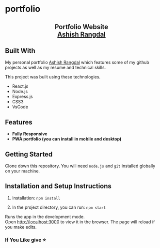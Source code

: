 # portfolio


<h2 align="center">
  Portfolio Website<br/>
  <a href="https://ashish-rangdal-portfolio.netlify.app/" target="_blank">Ashish Rangdal</a>
</h2>


## Built With

My personal portfolio <a href="https://ashish-rangdal-portfolio.netlify.app/" target="_blank">Ashish Rangdal</a> which features some of my github projects as well as my resume and technical skills.<br/>

This project was built using these technologies.

- React.js
- Node.js
- Express.js
- CSS3
- VsCode

## Features
- **Fully Responsive**
- **PWA portfolio (you can install in mobile and desktop)**

## Getting Started

Clone down this repository. You will need `node.js` and `git` installed globally on your machine.

## Installation and Setup Instructions

1. Installation: `npm install`

2. In the project directory, you can run: `npm start`

Runs the app in the development mode.\
Open [http://localhost:3000](http://localhost:3000) to view it in the browser.
The page will reload if you make edits.


### If You Like give ⭐


